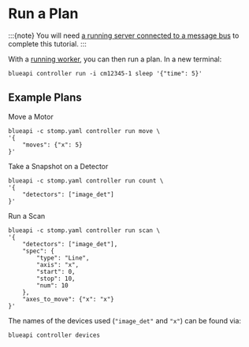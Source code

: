 # Run a Plan

:::{note}
You will need [a running server connected to a message bus](./run-bus.md) to complete this tutorial.
:::

With a [running worker](./quickstart.md), you can then run a plan. In a new terminal:

```
blueapi controller run -i cm12345-1 sleep '{"time": 5}'
```

## Example Plans

Move a Motor

```
blueapi -c stomp.yaml controller run move \
'{
    "moves": {"x": 5}
}'
```

Take a Snapshot on a Detector

```
blueapi -c stomp.yaml controller run count \
'{
    "detectors": ["image_det"]
}'
```

Run a Scan

```
blueapi -c stomp.yaml controller run scan \
'{
    "detectors": ["image_det"], 
    "spec": {
        "type": "Line", 
        "axis": "x", 
        "start": 0, 
        "stop": 10, 
        "num": 10
    }, 
    "axes_to_move": {"x": "x"}
}'
```

The names of the devices used (`"image_det"` and `"x"`) can be found via:

```
blueapi controller devices
```
